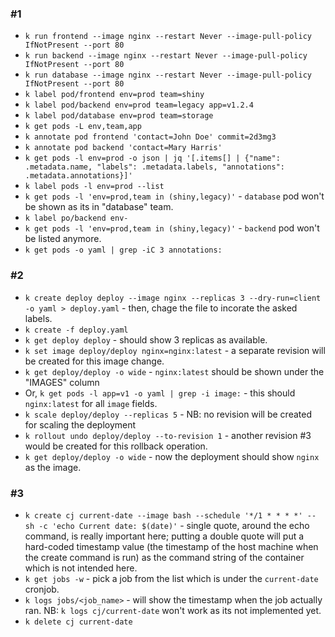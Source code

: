 ### #1
- `k run frontend --image nginx --restart Never --image-pull-policy IfNotPresent --port 80`
- `k run backend --image nginx --restart Never --image-pull-policy IfNotPresent --port 80` 
- `k run database --image nginx --restart Never --image-pull-policy IfNotPresent --port 80` 
- `k label pod/frontend env=prod team=shiny`
- `k label pod/backend env=prod team=legacy app=v1.2.4`
- `k label pod/database env=prod team=storage`
- `k get pods -L env,team,app`
- `k annotate pod frontend 'contact=John Doe' commit=2d3mg3`
- `k annotate pod backend 'contact=Mary Harris'`
- `k get pods -l env=prod -o json | jq '[.items[] | {"name": .metadata.name, "labels": .metadata.labels, "annotations": .metadata.annotations}]'`
- `k label pods -l env=prod --list`
- `k get pods -l 'env=prod,team in (shiny,legacy)'` - `database` pod won't be shown as its in "database" team.
- `k label po/backend env-`
- `k get pods -l 'env=prod,team in (shiny,legacy)'` - `backend` pod won't be listed anymore.
- `k get pods -o yaml | grep -iC 3 annotations:`

### #2
- `k create deploy deploy --image nginx --replicas 3 --dry-run=client -o yaml > deploy.yaml` - then, chage the file to incorate the asked labels.
- `k create -f deploy.yaml`
- `k get deploy deploy` - should show 3 replicas as available.
- `k set image deploy/deploy nginx=nginx:latest` - a separate revision will be created for this image change.
- `k get deploy/deploy -o wide` - `nginx:latest` should be shown under the "IMAGES" column
- Or, `k get pods -l app=v1 -o yaml | grep -i image:` - this should `nginx:latest` for all `image` fields.
- `k scale deploy/deploy --replicas 5` - NB: no revision will be created for scaling the deployment
- `k rollout undo deploy/deploy --to-revision 1` - another revision #3 would be created for this rollback operation.
- `k get deploy/deploy -o wide` - now the deployment should show `nginx` as the image.

### #3
- `k create cj current-date --image bash --schedule '*/1 * * * *' -- sh -c 'echo Current date: $(date)'` - single quote, around the echo command, is really important here; putting a double quote will put a hard-coded timestamp value (the timestamp of the host machine when the create command is run) as the command string of the container which is not intended here.
- `k get jobs -w` - pick a job from the list which is under the `current-date` cronjob.
- `k logs jobs/<job_name>` - will show the timestamp when the job actually ran. NB: `k logs cj/current-date` won't work as its not implemented yet.
- `k delete cj current-date`